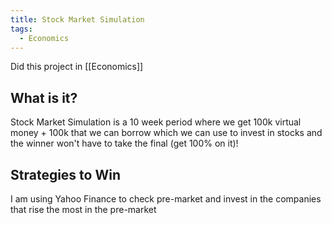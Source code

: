 ```yaml
---
title: Stock Market Simulation
tags:
  - Economics
---
```

Did this project in [[Economics]]

## What is it?

Stock Market Simulation is a 10 week period where we get 100k virtual money + 100k that we can borrow which we can use to invest in stocks and the winner won't have to take the final (get 100% on it)!

## Strategies to Win

I am using Yahoo Finance to check pre-market and invest in the companies that rise the most in the pre-market 


